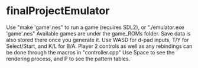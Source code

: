# finalProjectEmulator

Use "make 'game'.nes" to run a game (requires SDL2), or "./emulator.exe 'game'.nes"
Available games are under the game_ROMs folder. Save data is also stored there once you generate it.
Use WASD for d-pad inputs, T/Y for Select/Start, and K/L for B/A. Player 2 controls as well as any rebindings can be done through the macros in "controller.cpp"
Use Space to see the rendering process, and P to see the pattern tables.
